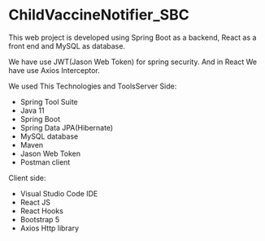 # ChildVaccineNotifier_SBC

This web project is developed using Spring Boot as a backend, React as a front end and MySQL as database.

We have use JWT(Jason Web Token) for spring security.
And in React We have use Axios Interceptor.

We used This Technologies and ToolsServer Side:
- Spring Tool Suite
- Java 11
- Spring Boot
- Spring Data JPA(Hibernate)
- MySQL database
- Maven
- Jason Web Token
- Postman client

Client side:
- Visual Studio Code IDE
- React JS
- React Hooks
- Bootstrap 5
- Axios Http library

